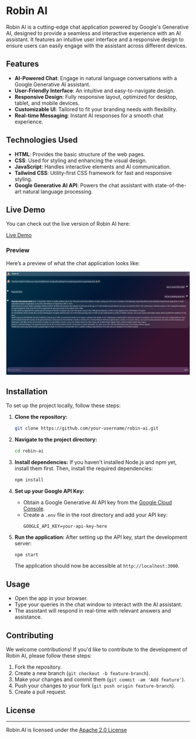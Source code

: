 # Robin AI

Robin AI is a cutting-edge chat application powered by Google's Generative AI, designed to provide a seamless and interactive experience with an AI assistant. It features an intuitive user interface and a responsive design to ensure users can easily engage with the assistant across different devices.

## Features

- **AI-Powered Chat**: Engage in natural language conversations with a Google Generative AI assistant.
- **User-Friendly Interface**: An intuitive and easy-to-navigate design.
- **Responsive Design**: Fully responsive layout, optimized for desktop, tablet, and mobile devices.
- **Customizable UI**: Tailored to fit your branding needs with flexibility.
- **Real-time Messaging**: Instant AI responses for a smooth chat experience.

## Technologies Used

- **HTML**: Provides the basic structure of the web pages.
- **CSS**: Used for styling and enhancing the visual design.
- **JavaScript**: Handles interactive elements and AI communication.
- **Tailwind CSS**: Utility-first CSS framework for fast and responsive styling.
- **Google Generative AI API**: Powers the chat assistant with state-of-the-art natural language processing.

## Live Demo

You can check out the live version of Robin AI here:

[Live Demo](https://robin-ai-nine.vercel.app/)

### Preview
Here’s a preview of what the chat application looks like:

![Live Demo Preview](preview.png)

## Installation

To set up the project locally, follow these steps:

1. **Clone the repository:**
   ```bash
   git clone https://github.com/your-username/robin-ai.git
   ```

2. **Navigate to the project directory:**
   ```bash
   cd robin-ai
   ```

3. **Install dependencies:**
   If you haven't installed Node.js and npm yet, install them first. Then, install the required dependencies:
   ```bash
   npm install
   ```

4. **Set up your Google API Key:**
   - Obtain a Google Generative AI API key from the [Google Cloud Console](https://console.cloud.google.com/).
   - Create a `.env` file in the root directory and add your API key:
     ```
     GOOGLE_API_KEY=your-api-key-here
     ```

5. **Run the application:**
   After setting up the API key, start the development server:
   ```bash
   npm start
   ```

   The application should now be accessible at `http://localhost:3000`.

## Usage

- Open the app in your browser.
- Type your queries in the chat window to interact with the AI assistant.
- The assistant will respond in real-time with relevant answers and assistance.

## Contributing

We welcome contributions! If you'd like to contribute to the development of Robin AI, please follow these steps:

1. Fork the repository.
2. Create a new branch (`git checkout -b feature-branch`).
3. Make your changes and commit them (`git commit -am 'Add feature'`).
4. Push your changes to your fork (`git push origin feature-branch`).
5. Create a pull request.

##  License
----------
 
Robin.AI is licensed under the [Apache 2.0 License](https://www.apache.org/licenses/LICENSE-2.0.txt)

